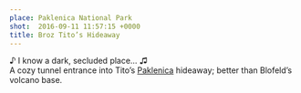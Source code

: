 ```yaml
---
place: Paklenica National Park
shot:  2016-09-11 11:57:15 +0000
title: Broz Tito’s Hideaway
---
```


♪ I know a dark, secluded place… ♫  
A cozy tunnel entrance into Tito’s [Paklenica](https://en.wikipedia.org/wiki/Paklenica) hideaway; better than Blofeld’s volcano base.
